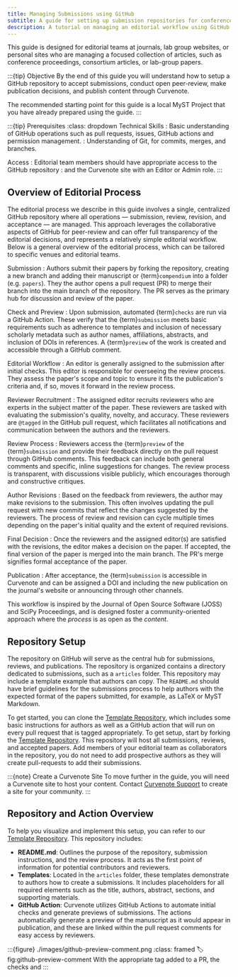 ```yaml
---
title: Managing Submissions using GitHub
subtitle: A guide for setting up submission repositories for conferences, proceedings or lab-groups
description: A tutorial on managing an editorial workflow using GitHub Actions and Curvenote.
---
```


This guide is designed for editorial teams at journals, lab group websites,
or personal sites who are managing a focused collection of articles, such as
conference proceedings, consortium articles, or lab-group papers.

:::{tip} Objective
By the end of this guide you will understand how to setup a GitHub repository
to accept submissions, conduct open peer-review, make publication decisions,
and publish content through Curvenote.

The recommended starting point for this guide is a local MyST Project that
you have already prepared using the [](./preparing-for-submission.md) guide.
:::

:::{tip} Prerequisites
:class: dropdown
Technical Skills
: Basic understanding of GitHub operations such as pull requests, issues, GitHub actions and permission management.
: Understanding of Git, for commits, merges, and branches.

Access
: Editorial team members should have appropriate access to the GitHub repository
: and the Curvenote site with an Editor or Admin role.
:::

## Overview of Editorial Process

The editorial process we describe in this guide involves a single, centralized GitHub repository where all operations — submission, review, revision, and acceptance — are managed.
This approach leverages the collaborative aspects of GitHub for peer-review and can offer full transparency of the editorial decisions, and represents a relatively simple editorial workflow. Below is a general overview of the editorial process, which can be tailored to specific venues and editorial teams.

Submission
: Authors submit their papers by forking the repository, creating a new branch and adding their manuscript or {term}`compendium` into a folder (e.g. `papers`). They the author opens a pull request (PR) to merge their branch into the main branch of the repository. The PR serves as the primary hub for discussion and review of the paper.

Check and Preview
: Upon submission, automated {term}`checks` are run via a GitHub Action. These verify that the {term}`submission` meets basic requirements such as adherence to templates and inclusion of necessary scholarly metadata such as author names, affiliations, abstracts, and inclusion of DOIs in references. A {term}`preview` of the work is created and accessible through a GitHub comment.

Editorial Workflow
: An editor is generally assigned to the submission after initial checks. This editor is responsible for overseeing the review process. They assess the paper's scope and topic to ensure it fits the publication's criteria and, if so, moves it forward in the review process.

Reviewer Recruitment
: The assigned editor recruits reviewers who are experts in the subject matter of the paper. These reviewers are tasked with evaluating the submission's quality, novelty, and accuracy. These reviewers are `@tagged` in the GitHub pull request, which facilitates all notifications and communication between the authors and the reviewers.

Review Process
: Reviewers access the {term}`preview` of the {term}`submission` and provide their feedback directly on the pull request through GitHub comments. This feedback can include both general comments and specific, inline suggestions for changes. The review process is transparent, with discussions visible publicly, which encourages thorough and constructive critiques.

Author Revisions
: Based on the feedback from reviewers, the author may make revisions to the submission. This often involves updating the pull request with new commits that reflect the changes suggested by the reviewers. The process of review and revision can cycle multiple times depending on the paper's initial quality and the extent of required revisions.

Final Decision
: Once the reviewers and the assigned editor(s) are satisfied with the revisions, the editor makes a decision on the paper. If accepted, the final version of the paper is merged into the main branch. The PR's merge signifies formal acceptance of the paper.

Publication
: After acceptance, the {term}`submission` is accessible in Curvenote and can be assigned a DOI and including the new publication on the journal's website or announcing through other channels.

This workflow is inspired by the Journal of Open Source Software (JOSS) and SciPy Proceedings, and is designed foster a community-oriented approach where the _process_ is as open as the _content_.

## Repository Setup

The repository on GitHub will serve as the central hub for submissions, reviews, and publications. The repository is organized contains a directory dedicated to submissions, such as a `articles` folder. This repository may include a template example that authors can copy. The `README.md` should have brief guidelines for the submissions process to help authors with the expected format of the papers submitted, for example, as LaTeX or MyST Markdown.

To get started, you can clone the [Template Repository][template], which includes some basic instructions for authors as well as a GitHub action that will run on every pull request that is tagged appropriately. To get setup, start by forking the [Template Repository][template]. This repository will host all submissions, reviews, and accepted papers. Add members of your editorial team as collaborators in the repository, you do not need to add prospective authors as they will create pull-requests to add their submissions.

:::{note} Create a Curvenote Site
To move further in the guide, you will need a Curvenote site to host your content.
Contact [Curvenote Support][support] to create a site for your community.
:::

## Repository and Action Overview

To help you visualize and implement this setup, you can refer to our [Template Repository][template]. This repository includes:

- **README.md**: Outlines the purpose of the repository, submission instructions, and the review process. It acts as the first point of information for potential contributors and reviewers.
- **Templates**: Located in the `articles` folder, these templates demonstrate to authors how to create a submissions. It includes placeholders for all required elements such as the title, authors, abstract, sections, and supporting materials.
- **GitHub Action**: Curvenote utilizes GitHub Actions to automate initial checks and generate previews of submissions. The actions automatically generate a preview of the manuscript as it would appear in publication, and these are linked within the pull request comments for easy access by reviewers.

:::{figure} ./images/github-preview-comment.png
:class: framed
:label: fig:github-preview-comment
With the appropriate tag added to a PR, the checks and
:::

[template]: https://github.com/curvenote-examples/proceedings-submissions
[support]: mailto:support@curvenote.com
